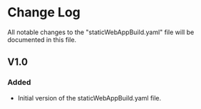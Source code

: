 # Change Log

All notable changes to the "staticWebAppBuild.yaml" file will be documented in this file.

## V1.0

### Added
- Initial version of the staticWebAppBuild.yaml file.

